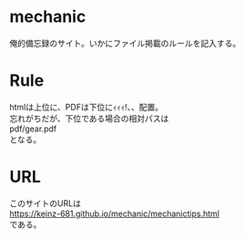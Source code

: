 # mechanic
俺的備忘録のサイト。いかにファイル掲載のルールを記入する。
# Rule
htmlは上位に、PDFは下位にｨｨｨ!、、配置。  
忘れがちだが、下位である場合の相対パスは  
pdf/gear.pdf  
となる。
# URL
このサイトのURLは  
https://keinz-681.github.io/mechanic/mechanictips.html  
である。
